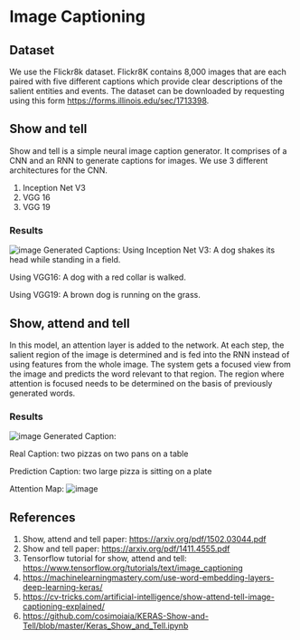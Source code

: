 # Image Captioning

## Dataset
We use the Flickr8k dataset. Flickr8K contains 8,000 images that are each paired with five different captions which provide clear descriptions of the salient entities and events. The dataset can be downloaded by requesting using this form https://forms.illinois.edu/sec/1713398.


## Show and tell
Show and tell is a simple neural image caption generator. It comprises of a CNN and an RNN to generate captions for images.
We use 3 different architectures for the CNN.
1. Inception Net V3
2. VGG 16
3. VGG 19

### Results
![image](https://user-images.githubusercontent.com/26028320/69885314-627ae300-1291-11ea-97da-5efe72db11f5.png)
Generated Captions:
Using Inception Net V3: 
A dog shakes its head while standing in a field.

Using VGG16:
A dog with a red collar is walked.

Using VGG19:
A brown dog is running on the grass.


## Show, attend and tell
In this model, an attention layer is added to the network. At each step, the salient region of the image is determined and is fed into the RNN instead of using features from the whole image. The system gets a focused view from the image and predicts the word relevant to that region. The region where attention is focused needs to be determined on the basis of previously generated words.

### Results
![image](https://user-images.githubusercontent.com/26028320/69885444-ffd61700-1291-11ea-91b3-d945407eb6f5.png)
Generated Caption:

Real Caption: two pizzas on two pans on a table 

Prediction Caption: two large pizza is sitting on a plate 

Attention Map:
![image](https://user-images.githubusercontent.com/26028320/69885463-24ca8a00-1292-11ea-9a97-4701d00e39e4.png)


## References
1. Show, attend and tell paper: https://arxiv.org/pdf/1502.03044.pdf
2. Show and tell paper: https://arxiv.org/pdf/1411.4555.pdf
3. Tensorflow tutorial for show, attend and tell: https://www.tensorflow.org/tutorials/text/image_captioning
4. https://machinelearningmastery.com/use-word-embedding-layers-deep-learning-keras/
5. https://cv-tricks.com/artificial-intelligence/show-attend-tell-image-captioning-explained/
6. https://github.com/cosimoiaia/KERAS-Show-and-Tell/blob/master/Keras_Show_and_Tell.ipynb
